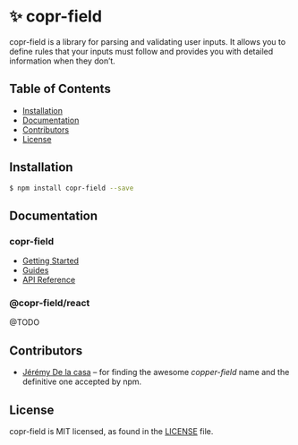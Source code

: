 # ✨ copr-field

copr-field is a library for parsing and validating user inputs. It allows you to define rules that your inputs must follow and provides you with detailed information when they don’t.

## Table of Contents

- [Installation](#installation)
- [Documentation](#documentation)
- [Contributors](#contributors)
- [License](#license)

## Installation

```bash
$ npm install copr-field --save
```

## Documentation

### copr-field

- [Getting Started](packages/copr-field/documentation/getting-started.md)
- [Guides](packages/copr-field/documentation/guides/README.md)
- [API Reference](packages/copr-field/documentation/api/README.md)

### @copr-field/react

@TODO

## Contributors

- [Jérémy De la casa](https://github.com/jeremydelacasa) – for finding the awesome _copper-field_ name and the definitive one accepted by npm.

## License

copr-field is MIT licensed, as found in the [LICENSE](LICENSE.md) file.
